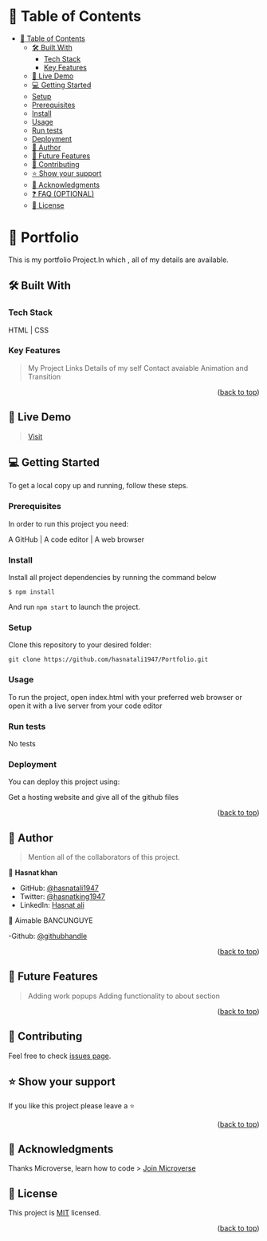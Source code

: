 # 📗 Table of Contents

- [📗 Table of Contents](#-table-of-contents)
  - [🛠️ Built With ](#-built-with-)
    - [Tech Stack ](#tech-stack-)
    - [Key Features](#key-features)
   - [🚀 Live Demo ](#-live-demo-)
   - [💻 Getting Started ](#-getting-started-)
   - [Setup](#setup)
   - [Prerequisites](#prerequisites)
    - [Install](#install)
    - [Usage](#usage)
    - [Run tests](#run-tests)
    - [Deployment](#triangular_flag_on_post-deployment)
  - [👥 Author ](#-author-)
  - [🔭 Future Features ](#-future-features-)
  - [🤝 Contributing ](#-contributing-)
  - [⭐️ Show your support](#support)
  - [🙏 Acknowledgments ](#-acknowledgments-)
  - [❓ FAQ (OPTIONAL)](#faq)
  - [📝 License ](#-license-)

# 📖 Portfolio <a name="about-project"></a>

This is my portfolio Project.In which , all of my details are available.

## 🛠️ Built With <a name="built-with"></a>

### Tech Stack <a name="tech-stack"></a>

HTML | CSS 

<!-- Features -->

### Key Features <a name="key-features"></a>

> My Project Links
> Details of my self
> Contact avaiable
> Animation and Transition

<p align="right">(<a href="#readme-top">back to top</a>)</p>

<!-- LIVE DEMO -->

## 🚀 Live Demo <a name="live-demo"></a>

> <a href="https://hasnatali1947.github.io/Portfolio/" >Visit</a>

<!-- GETTING STARTED -->

## 💻 Getting Started <a name="getting-started"></a>

To get a local copy up and running, follow these steps.

### Prerequisites

In order to run this project you need:

A GitHub | A code editor | A web browser

### Install

Install all project dependencies by running the command below

  `$ npm install`

And run `npm start` to launch the project.

### Setup

Clone this repository to your desired folder:

  `git clone https://github.com/hasnatali1947/Portfolio.git`

### Usage

To run the project, open index.html with your preferred web browser or open it with a live server from your code editor

### Run tests

No tests

### Deployment

You can deploy this project using:

Get a hosting website and give all of the github files

<p align="right">(<a href="#readme-top">back to top</a>)</p>

<!-- AUTHORS -->

## 👥 Author <a name="author"></a>

> Mention all of the collaborators of this project.

👤 **Hasnat khan**

- GitHub: [@hasnatali1947](https://github.com/hasnatali1947)
- Twitter: [@hasnatking1947](https://twitter.com/hasnatking1947)
- LinkedIn: [Hasnat ali](https://www.linkedin.com/feed/?trk=homepage-basic_google-sign-in-submit)

👤 Aimable BANCUNGUYE

-Github: [@githubhandle](https://github.com/BANCUNGUYE66)

<p align="right">(<a href="#readme-top">back to top</a>)</p>

<!-- FUTURE FEATURES -->

## 🔭 Future Features <a name="future-features"></a>

> Adding work popups
> Adding functionality to about section

<p align="right">(<a href="#readme-top">back to top</a>)</p>

<!-- CONTRIBUTING -->

## 🤝 Contributing <a name="contributing"></a>

Feel free to check [issues page](https://github.com/hasnatali1947/Portfolio/issues).

## ⭐️ Show your support <a name="support"></a>

If you like this project please leave a ⭐️

<p align="right">(<a href="#readme-top">back to top</a>)</p>

<!-- ACKNOWLEDGEMENTS -->

## 🙏 Acknowledgments <a name="acknowledgements"></a>

Thanks Microverse, learn how to code > [Join Microverse](https://www.microverse.org/?grsf=9m3hq6)

## 📝 License <a name="license"></a>

This project is [MIT](./LICENSE) licensed.

<p align="right">(<a href="#readme-top">back to top</a>)</p>
